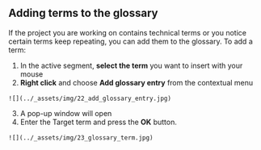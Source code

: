 ## Adding terms to the glossary

If the project you are working on contains technical terms or you notice certain terms keep repeating, you can add them to the glossary. To add a term:

  1. In the active segment, **select the term** you want to insert with your mouse
  2. **Right click** and choose **Add glossary entry** from the contextual menu

	![](../_assets/img/22_add_glossary_entry.jpg)

  3. A pop-up window will open
  4. Enter the Target term and press the **OK** button.

	![](../_assets/img/23_glossary_term.jpg)